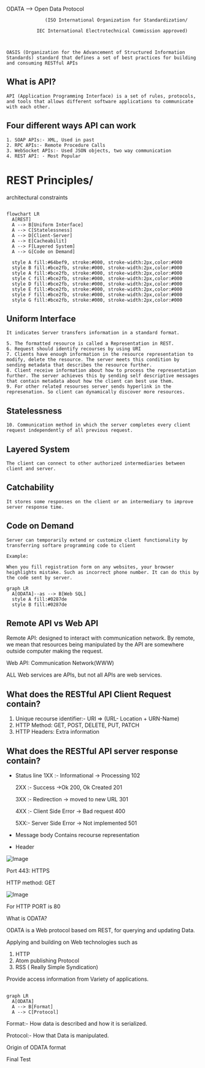 



ODATA —> Open Data Protocol 

                  (ISO International Organization for Standardization/

               IEC International Electrotechnical Commission approved)

    

    OASIS (Organization for the Advancement of Structured Information Standards) standard that defines a set of best practices for building and consuming RESTful APIs

     

## What is API?

    API (Application Programming Interface) is a set of rules, protocols, and tools that allows different software applications to communicate with each other.

## Four different ways API can work

    1. SOAP APIs:- XML, Used in past
    2. RPC APIs:- Remote Procedure Calls
    3. WebSocket APIs:- Used JSON objects, two way communication
    4. REST API: - Most Popular
    

# REST Principles/ 
architectural constraints

    

```mermaid

flowchart LR
  A[REST]
  A --> B[Uniform Interface]
  A --> C[Statelessness]
  A --> D[Client-Server]
  A --> E[Cacheabilit]
  A --> F[Layered System]
  A --> G[Code on Demand]
  
  style A fill:#64bef9, stroke:#000, stroke-width:2px,color:#000
  style B fill:#bce2fb, stroke:#000, stroke-width:2px,color:#000
  style A fill:#bce2fb, stroke:#000, stroke-width:2px,color:#000
  style C fill:#bce2fb, stroke:#000, stroke-width:2px,color:#000
  style D fill:#bce2fb, stroke:#000, stroke-width:2px,color:#000
  style E fill:#bce2fb, stroke:#000, stroke-width:2px,color:#000
  style F fill:#bce2fb, stroke:#000, stroke-width:2px,color:#000
  style G fill:#bce2fb, stroke:#000, stroke-width:2px,color:#000

```

## Uniform Interface

    It indicates Server transfers information in a standard format.

    5. The formatted resource is called a Representation in REST.
    6. Request should identify recourses by using URI
    7. Clients have enough information in the resource representation to modify, delete the resource. The server meets this condition by sending metadata that describes the resource further. 
    8. Client receive information about how to process the representation further. The server achieves this by sending self descriptive messages that contain metadata about how the client can best use them.
    9. For other related resourses server sends hyperlink in the represenation. So client can dynamically discover more resources.
    

## Statelessness

    

    10. Communication method in which the server completes every client request independently of all previous request.
## Layered System

    

    The client can connect to other authorized intermediaries between client and server.

## Catchability

    It stores some responses on the client or an intermediary to improve server response time.

## Code on Demand

    Server can temporarily extend or customize client functionality by transferring softare programming code to client

    Example:

    When you fill registration form on any websites, your browser heighlights mistake. Such as incorrect phone number. It can do this by the code sent by server. 

    

    

    



```mermaid
graph LR
  A[ODATA]--as --> B[Web SQL]
  style A fill:#0287de
  style B fill:#0287de
```





## Remote API vs Web API

Remote API: designed to interact with communication network. By remote, we mean that resources being manipulated by the API are somewhere outside computer making the request.



Web API: Communication Network(WWW)

ALL Web services are APIs, but not all APIs are web services.

## What does the RESTful API Client Request contain?

1. Unique recourse identifier:- URI ⇒ (URL- Location + URN-Name)
1. HTTP Method: GET, POST, DELETE, PUT, PATCH
1. HTTP Headers: Extra information


## What does the RESTful API server response contain?



- Status  line 
  1XX :- Informational → Processing 102

  2XX :- Success →Ok 200, Ok Created 201

  3XX :- Redirection → moved to new URL 301

  4XX :- Client Side Error → Bad request 400

  5XX:- Server Side Error → Not implemented 501



- Message body
  Contains recourse representation

-  Header


![Image](https://prod-files-secure.s3.us-west-2.amazonaws.com/957548da-634d-4c7f-b0aa-dd4d7a9da4c5/de3257b0-99da-4a97-9108-71d731170890/image.png?X-Amz-Algorithm=AWS4-HMAC-SHA256&X-Amz-Content-Sha256=UNSIGNED-PAYLOAD&X-Amz-Credential=ASIAZI2LB466WSR3CG4Q%2F20251101%2Fus-west-2%2Fs3%2Faws4_request&X-Amz-Date=20251101T062036Z&X-Amz-Expires=3600&X-Amz-Security-Token=IQoJb3JpZ2luX2VjEF4aCXVzLXdlc3QtMiJHMEUCIQD4PTmvYUyecYVuGCkzY%2Bd%2B1tsOnTEznNHshwhH40qo5AIgPaYmL2oBNekLbmCHmUYhpdsBTMEPw1ZG%2BPdoyVNwBVIq%2FwMIJxAAGgw2Mzc0MjMxODM4MDUiDDn00tKKijVDmlX22SrcA941BJlxGtVUaAiFYymTCLZXfMkBED%2F5ctsTQ%2F57xkuWU3O33BeTXFc652gQNLldmoMgHTNUa%2FBTK6FReDCEKBbIXu5quwPmLmZTGCmisDT7IjcyOLp1hLEXKcsJzGqidnOiGcqVzZ88bPf8cm6%2BMWTaGzyBpjXHz%2FmrbguwNjhiTu0WZujDEMF38ozEcf%2F5mB75BOSStPg81dDb9C0XOY%2FNCI6JUb%2Fd%2FCxK7SaERXOi4De%2BIonNEHJr%2BnYmM53tk36dXeF0L5oLRt0TaEkjHKnGNukvuYoW1AYcqUbYFSDrcJFXAyDsZ6sMT7%2FrlJZcjnl3GB26eggIIbw4n4i2SUvHjK7dwQJtvcl3ova4of9owMWFH%2Fr9LxUQFLvFSUztvyLxp%2BTpyxKWA%2F7Xc4%2Fe6LZHgQRaUfodvFQLM%2B1LMivIJBlLtpbtdVfmkBeFzgrS4F0a9g7lzbz1J%2FNbQ6LMOKkQtBu8%2FgSu5W97YlLswy9coBHStBtkvB62RtW%2FB2%2BnNREX9xm%2BfXN1fQPsqbR3z5O1gBr3b4pDsxNN%2FXnwMa83uNLmZan%2F5%2FJCd5289HjdZMYQgZWpW3ETMtKYzNhsA3SC9Ky80k1jvNGLMGHiRuip%2Bk0Dva9pVyvszgrQMJvElsgGOqUBcvQP5IipB%2Bn1NOdJuzPoJSEL6EdWM24%2FWby68axJljBFncANNxSJyv4niM4bR2ioXsaFS2aiQU6CggBmOvl1h%2BrjjwD%2FYZRyhSK8JOzDlVJBuB%2F5REtBO79DMxHbmMSy7I64JrthPB6XZmS2wr92wN7h6wOhlX68ksqGPZOLykc5a%2BfqkBssMu1O4vdjDfs7lkOBhEMuMO5d6cAMbEs5XqtHXUPH&X-Amz-Signature=33a3c696ba097058e3e6af02bf960b63593de54d61ec77f9a0f4b6dd6382b87c&X-Amz-SignedHeaders=host&x-amz-checksum-mode=ENABLED&x-id=GetObject)



Port 443: HTTPS

HTTP method: GET



![Image](https://prod-files-secure.s3.us-west-2.amazonaws.com/957548da-634d-4c7f-b0aa-dd4d7a9da4c5/dc56f68d-8daf-4b31-bc04-5bd2547ffac9/image.png?X-Amz-Algorithm=AWS4-HMAC-SHA256&X-Amz-Content-Sha256=UNSIGNED-PAYLOAD&X-Amz-Credential=ASIAZI2LB466WSR3CG4Q%2F20251101%2Fus-west-2%2Fs3%2Faws4_request&X-Amz-Date=20251101T062037Z&X-Amz-Expires=3600&X-Amz-Security-Token=IQoJb3JpZ2luX2VjEF4aCXVzLXdlc3QtMiJHMEUCIQD4PTmvYUyecYVuGCkzY%2Bd%2B1tsOnTEznNHshwhH40qo5AIgPaYmL2oBNekLbmCHmUYhpdsBTMEPw1ZG%2BPdoyVNwBVIq%2FwMIJxAAGgw2Mzc0MjMxODM4MDUiDDn00tKKijVDmlX22SrcA941BJlxGtVUaAiFYymTCLZXfMkBED%2F5ctsTQ%2F57xkuWU3O33BeTXFc652gQNLldmoMgHTNUa%2FBTK6FReDCEKBbIXu5quwPmLmZTGCmisDT7IjcyOLp1hLEXKcsJzGqidnOiGcqVzZ88bPf8cm6%2BMWTaGzyBpjXHz%2FmrbguwNjhiTu0WZujDEMF38ozEcf%2F5mB75BOSStPg81dDb9C0XOY%2FNCI6JUb%2Fd%2FCxK7SaERXOi4De%2BIonNEHJr%2BnYmM53tk36dXeF0L5oLRt0TaEkjHKnGNukvuYoW1AYcqUbYFSDrcJFXAyDsZ6sMT7%2FrlJZcjnl3GB26eggIIbw4n4i2SUvHjK7dwQJtvcl3ova4of9owMWFH%2Fr9LxUQFLvFSUztvyLxp%2BTpyxKWA%2F7Xc4%2Fe6LZHgQRaUfodvFQLM%2B1LMivIJBlLtpbtdVfmkBeFzgrS4F0a9g7lzbz1J%2FNbQ6LMOKkQtBu8%2FgSu5W97YlLswy9coBHStBtkvB62RtW%2FB2%2BnNREX9xm%2BfXN1fQPsqbR3z5O1gBr3b4pDsxNN%2FXnwMa83uNLmZan%2F5%2FJCd5289HjdZMYQgZWpW3ETMtKYzNhsA3SC9Ky80k1jvNGLMGHiRuip%2Bk0Dva9pVyvszgrQMJvElsgGOqUBcvQP5IipB%2Bn1NOdJuzPoJSEL6EdWM24%2FWby68axJljBFncANNxSJyv4niM4bR2ioXsaFS2aiQU6CggBmOvl1h%2BrjjwD%2FYZRyhSK8JOzDlVJBuB%2F5REtBO79DMxHbmMSy7I64JrthPB6XZmS2wr92wN7h6wOhlX68ksqGPZOLykc5a%2BfqkBssMu1O4vdjDfs7lkOBhEMuMO5d6cAMbEs5XqtHXUPH&X-Amz-Signature=ef4d2c50adafb1b83846ebb277ca8628805ed21a22c51dafbecf125461f74809&X-Amz-SignedHeaders=host&x-amz-checksum-mode=ENABLED&x-id=GetObject)





For HTTP PORT is 80



What is ODATA?

  ODATA is a Web protocol based om REST, for querying and updating Data.

Applying and building on Web technologies such as

  1. HTTP
  2. Atom publishing Protocol
  3. RSS ( Really Simple Syndication) 


Provide access information from Variety of applications.



## 

```mermaid
graph LR
  A[ODATA]
  A --> B[Format]
  A --> C[Protocol]
```

Format:- How data is described and how it is serialized.

Protocol:- How that Data is manipulated.



Origin of ODATA format





Final Test







